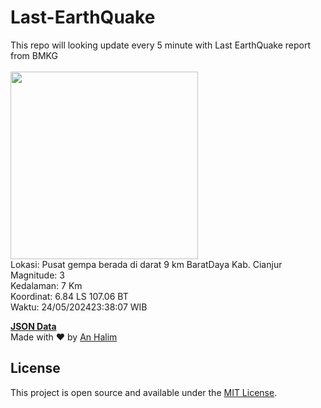 # Last-EarthQuake
This repo will looking update every 5 minute with Last EarthQuake report from BMKG
<br>
<br>
<img src="https://static.bmkg.go.id/20240524233807.mmi.jpg" width="300"/>
<br>
Lokasi: Pusat gempa berada di darat 9 km BaratDaya Kab. Cianjur <br>
Magnitude: 3 <br>
Kedalaman: 7 Km <br>
Koordinat: 6.84 LS 107.06 BT <br>
Waktu: 24/05/202423:38:07 WIB <br>

<a href="./data/data.json">**JSON Data**</a>
<br>
Made with ❤️ by <a href="https://github.com/an-halim">An Halim</a>
## License

This project is open source and available under the [MIT License](LICENSE).
